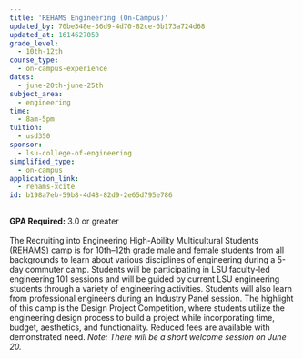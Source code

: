 ```yaml
---
title: 'REHAMS Engineering (On-Campus)'
updated_by: 70be348e-36d9-4d70-82ce-0b173a724d68
updated_at: 1614627050
grade_level:
  - 10th-12th
course_type:
  - on-campus-experience
dates:
  - june-20th-june-25th
subject_area:
  - engineering
time:
  - 8am-5pm
tuition:
  - usd350
sponsor:
  - lsu-college-of-engineering
simplified_type:
  - on-campus
application_link:
  - rehams-xcite
id: b198a7eb-59b8-4d48-82d9-2e65d795e786
---
```

<b>GPA Required:</b> 3.0 or greater<br><br>
The Recruiting into Engineering High-Ability Multicultural Students (REHAMS) camp is for 10th–12th grade male and female students from all backgrounds to learn about various disciplines of engineering during a 5-day commuter camp. Students will be participating in LSU faculty-led engineering 101 sessions and will be guided by current LSU engineering students through a variety of engineering activities. Students will also learn from professional engineers during an Industry Panel session. The highlight of this camp is the Design Project Competition, where students utilize the engineering design process to build a project while incorporating time, budget, aesthetics, and functionality. Reduced fees are available with demonstrated need. <i>Note: There will be a short welcome session on June 20.</i>